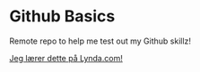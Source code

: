 # Github Basics
Remote repo to help me test out my Github skillz!

[Jeg lærer dette på Lynda.com!](http://www.lynda.com)
